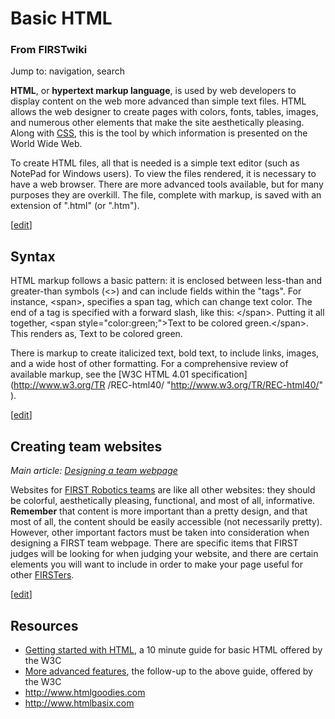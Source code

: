# Basic HTML

### From FIRSTwiki

Jump to: navigation, search

**HTML**, or **hypertext markup language**, is used by web developers to display content on the web more advanced than simple text files. HTML allows the web designer to create pages with colors, fonts, tables, images, and numerous other elements that make the site aesthetically pleasing. Along with [CSS](/index.php?title=CSS&action=edit "CSS" ), this is the tool by which information is presented on the World Wide Web. 

To create HTML files, all that is needed is a simple text editor (such as
NotePad for Windows users). To view the files rendered, it is necessary to
have a web browser. There are more advanced tools available, but for many
purposes they are overkill. The file, complete with markup, is saved with an
extension of ".html" (or ".htm").

[[edit](/index.php?title=Basic_HTML&action=edit&section=1 "Edit section:
Syntax" )]

## Syntax

HTML markup follows a basic pattern: it is enclosed between less-than and
greater-than symbols (&lt;&gt;) and can include fields within the "tags". For
instance, &lt;span&gt;, specifies a span tag, which can change text color. The
end of a tag is specified with a forward slash, like this: &lt;/span&gt;.
Putting it all together, &lt;span style="color:green;"&gt;Text to be colored
green.&lt;/span&gt;. This renders as, Text to be colored green.

There is markup to create italicized text, bold text, to include links,
images, and a wide host of other formatting. For a comprehensive review of
available markup, see the [W3C HTML 4.01 specification](http://www.w3.org/TR
/REC-html40/ "http://www.w3.org/TR/REC-html40/" ).

[[edit](/index.php?title=Basic_HTML&action=edit&section=2 "Edit section:
Creating team websites" )]

## Creating team websites

_Main article: [Designing a team webpage](/index.php/Designing_a_team_webpage
"Designing a team webpage" )_

Websites for [FIRST Robotics teams](/index.php/FIRST_Robotics_Team "FIRST
Robotics Team" ) are like all other websites: they should be colorful,
aesthetically pleasing, functional, and most of all, informative. **Remember**
that content is more important than a pretty design, and that most of all, the
content should be easily accessible (not necessarily pretty). However, other
important factors must be taken into consideration when designing a FIRST team
webpage. There are specific items that FIRST judges will be looking for when
judging your website, and there are certain elements you will want to include
in order to make your page useful for other [FIRSTers](/index.php/FIRSTer
"FIRSTer" ).

  

[[edit](/index.php?title=Basic_HTML&action=edit&section=3 "Edit section:
Resources" )]

## Resources

  * [Getting started with HTML](http://www.w3.org/MarkUp/Guide/ "http://www.w3.org/MarkUp/Guide/" ), a 10 minute guide for basic HTML offered by the W3C 
  * [More advanced features](http://www.w3.org/MarkUp/Guide/Advanced.html "http://www.w3.org/MarkUp/Guide/Advanced.html" ), the follow-up to the above guide, offered by the W3C 
  * <http://www.htmlgoodies.com>
  * <http://www.htmlbasix.com>

